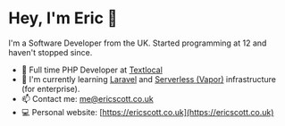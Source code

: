 # Hey, I'm Eric 👋

I'm a Software Developer from the UK. Started programming at 12 and haven't stopped since.

- 💼 Full time PHP Developer at [Textlocal](https://textlocal.com)
- 🌱 I'm currently learning [Laravel](https://laravel.com) and [Serverless (Vapor)](https://vapor.laravel.com/) infrastructure (for enterprise).
- 📫 Contact me: [me@ericscott.co.uk](mailto:me@ericscott.co.uk)
- 💻 Personal website: [https://ericscott.co.uk](https://ericscott.co.uk)
